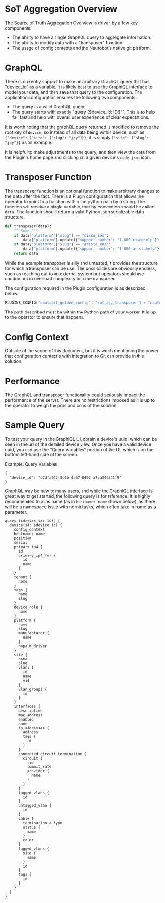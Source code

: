 # SoT Aggregation Overview 

The Source of Truth Aggregation Overview is driven by a few key components.

* The ability to have a single GraphQL query to aggregate information.
* The ability to modify data with a "transposer" function.
* The usage of config contexts and the Nautobot's native git platform.

# GraphQL

There is currently support to make an arbitrary GraphQL query that has "device_id" as a variable. It is likely best to use the GraphiQL interface to model
your data, and then save that query to the configuration. The application configuration ensures the following two components.

* The query is a valid GraphQL query.
* The query starts with exactly "query ($device_id: ID!)"". This is to help fail fast and help with overall user experience of clear expectations.

It is worth noting that the graphQL query returned is modified to remove the root key of `device`, so instead of all data being within device, such as
`{"device": {"site": {"slug": "jcy"}}}`, it is simply `{"site": {"slug": "jcy"}}` as an example.

It is helpful to make adjustments to the query, and then view the data from the Plugin's home page and clicking on a given device's `code-json` icon.

# Transposer Function

The transposer function is an optional function to make arbitrary changes to the data after the fact. There is a Plugin configuration that allows the
operator to point to a function within the python path by a string. The function will receive a single variable, that by convention should be called
`data`. The function should return a valid Python json serializable data structure.

```python
def transposer(data):
    """Some."""
    if data["platform"]["slug"] == "cisco_ios":
        data["platform"].update({"support-number": "1-800-ciscohelp"})
    if data["platform"]["slug"] == "arista_eos":
        data["platform"].update({"support-number": "1-800-aristahelp"})
    return data
```

While the example transposer is silly and untested, it provides the structure for which a transposer can be use. The possibilities are obviously endless,
such as reaching out to an external system but operators should use caution not to overload complexity into the transposer. 

The configuration required in the Plugin configuration is as described below.

```python
PLUGINS_CONFIG["nautobot_golden_config"]["sot_agg_transposer"] = "nautobot_golden_config.transposer.transposer"
```
The path described must be within the Python path of your worker. It is up to the operator to ensure that happens.

# Config Context

Outside of the scope of this document, but it is worth mentioning the power that configuration context's with integration to Git can provide in this
solution.

# Performance

The GraphQL and transposer functionality could seriously impact the performance of the server. There are no restrictions imposed as it is up to the
operator to weigh the pros and cons of the solution.

# Sample Query

To test your query in the GraphiQL UI, obtain a device's uuid, which can be seen in the url of the detailed device view. Once you have a valid device uuid, you can use the "Query Variables" portion of the UI, which is on the bottom left-hand side of the screen.

Example: Query Variables
```
{
  "device_id": "c2dfa612-3c6b-4a67-8492-a7ca346641f9"
}
```

GraphQL may be new to many users, and while the GraphiQL interface is great way to get started, the following query is for reference. It is
highly recommended to alias name (as in `hostname: name` shown below), as there will be a namespace issue with nornir tasks, which often
take in name as a parameter. 

```
query ($device_id: ID!) {
  device(id: $device_id) {
    config_context
    hostname: name
    position
    serial
    primary_ip4 {
      id
      primary_ip4_for {
        id
        name
      }
    }
    tenant {
      name
    }
    tags {
      name
      slug
    }
    device_role {
      name
    }
    platform {
      name
      slug
      manufacturer {
        name
      }
      napalm_driver
    }
    site {
      name
      slug
      vlans {
        id
        name
        vid
      }
      vlan_groups {
        id
      }
    }
    interfaces {
      description
      mac_address
      enabled
      name
      ip_addresses {
        address
        tags {
          id
        }
      }
      connected_circuit_termination {
        circuit {
          cid
          commit_rate
          provider {
            name
          }
        }
      }
      tagged_vlans {
        id
      }
      untagged_vlan {
        id
      }
      cable {
        termination_a_type
        status {
          name
        }
        color
      }
      tagged_vlans {
        site {
          name
        }
        id
      }
      tags {
        id
      }
    }
  }
}
```